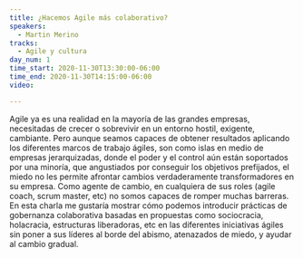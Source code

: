 ```yaml
---
title: ¿Hacemos Agile más colaborativo?
speakers:
  - Martin Merino
tracks:
  - Agile y cultura
day_num: 1
time_start: 2020-11-30T13:30:00-06:00
time_end: 2020-11-30T14:15:00-06:00
video: 

---
```


Agile ya es una realidad en la mayoría de las grandes empresas, necesitadas de crecer o sobrevivir en un entorno hostil, exigente, cambiante. Pero aunque seamos capaces de obtener resultados aplicando los diferentes marcos de trabajo ágiles, son como islas en medio de empresas jerarquizadas, donde el poder y el control aún están soportados por una minoría, que angustiados por conseguir los objetivos prefijados, el miedo no les permite afrontar cambios verdaderamente transformadores en su empresa. Como agente de cambio, en cualquiera de sus roles (agile coach, scrum master, etc) no somos capaces de romper muchas barreras. En esta charla me gustaría mostrar cómo podemos introducir prácticas de gobernanza colaborativa basadas en propuestas como sociocracia, holacracia, estructuras liberadoras, etc en las diferentes iniciativas ágiles sin poner a sus líderes al borde del abismo, atenazados de miedo, y ayudar al cambio gradual.